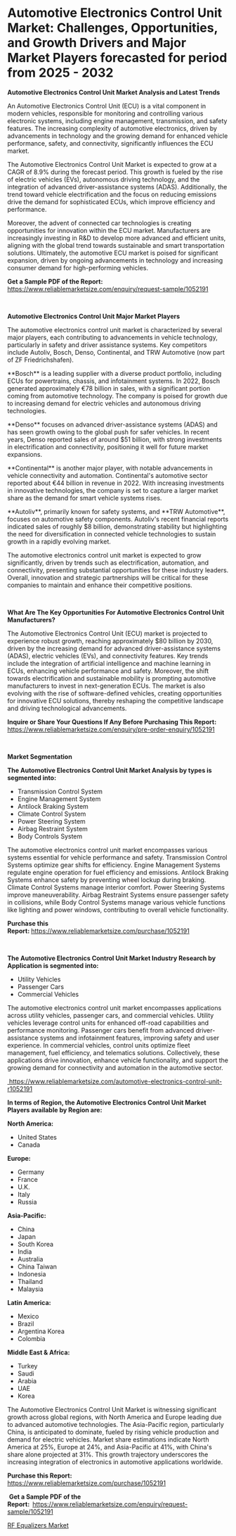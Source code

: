 <p><h1>Automotive Electronics Control Unit Market: Challenges, Opportunities, and Growth Drivers and Major Market Players forecasted for period from 2025 - 2032</h1></p><p><strong>Automotive Electronics Control Unit Market Analysis and Latest Trends</strong></p>
<p><p>An Automotive Electronics Control Unit (ECU) is a vital component in modern vehicles, responsible for monitoring and controlling various electronic systems, including engine management, transmission, and safety features. The increasing complexity of automotive electronics, driven by advancements in technology and the growing demand for enhanced vehicle performance, safety, and connectivity, significantly influences the ECU market.</p><p>The Automotive Electronics Control Unit Market is expected to grow at a CAGR of 8.9% during the forecast period. This growth is fueled by the rise of electric vehicles (EVs), autonomous driving technology, and the integration of advanced driver-assistance systems (ADAS). Additionally, the trend toward vehicle electrification and the focus on reducing emissions drive the demand for sophisticated ECUs, which improve efficiency and performance.</p><p>Moreover, the advent of connected car technologies is creating opportunities for innovation within the ECU market. Manufacturers are increasingly investing in R&D to develop more advanced and efficient units, aligning with the global trend towards sustainable and smart transportation solutions. Ultimately, the automotive ECU market is poised for significant expansion, driven by ongoing advancements in technology and increasing consumer demand for high-performing vehicles.</p></p>
<p><strong>Get a Sample PDF of the Report:&nbsp;</strong> <a href="https://www.reliablemarketsize.com/enquiry/request-sample/1052191?utm_campaign=3254&utm_medium=2&utm_source=Github&utm_content=ia&utm_term=06042025&utm_id=automotive-electronics-control-unit">https://www.reliablemarketsize.com/enquiry/request-sample/1052191</a></p>
<p>&nbsp;</p>
<p><strong>Automotive Electronics Control Unit Major Market Players</strong></p>
<p><p>The automotive electronics control unit market is characterized by several major players, each contributing to advancements in vehicle technology, particularly in safety and driver assistance systems. Key competitors include Autoliv, Bosch, Denso, Continental, and TRW Automotive (now part of ZF Friedrichshafen).</p><p>**Bosch** is a leading supplier with a diverse product portfolio, including ECUs for powertrains, chassis, and infotainment systems. In 2022, Bosch generated approximately €78 billion in sales, with a significant portion coming from automotive technology. The company is poised for growth due to increasing demand for electric vehicles and autonomous driving technologies.</p><p>**Denso** focuses on advanced driver-assistance systems (ADAS) and has seen growth owing to the global push for safer vehicles. In recent years, Denso reported sales of around $51 billion, with strong investments in electrification and connectivity, positioning it well for future market expansions.</p><p>**Continental** is another major player, with notable advancements in vehicle connectivity and automation. Continental's automotive sector reported about €44 billion in revenue in 2022. With increasing investments in innovative technologies, the company is set to capture a larger market share as the demand for smart vehicle systems rises.</p><p>**Autoliv**, primarily known for safety systems, and **TRW Automotive**, focuses on automotive safety components. Autoliv's recent financial reports indicated sales of roughly $8 billion, demonstrating stability but highlighting the need for diversification in connected vehicle technologies to sustain growth in a rapidly evolving market.</p><p>The automotive electronics control unit market is expected to grow significantly, driven by trends such as electrification, automation, and connectivity, presenting substantial opportunities for these industry leaders. Overall, innovation and strategic partnerships will be critical for these companies to maintain and enhance their competitive positions.</p></p>
<p>&nbsp;</p>
<p><strong>What Are The Key Opportunities For Automotive Electronics Control Unit Manufacturers?</strong></p>
<p><p>The Automotive Electronics Control Unit (ECU) market is projected to experience robust growth, reaching approximately $80 billion by 2030, driven by the increasing demand for advanced driver-assistance systems (ADAS), electric vehicles (EVs), and connectivity features. Key trends include the integration of artificial intelligence and machine learning in ECUs, enhancing vehicle performance and safety. Moreover, the shift towards electrification and sustainable mobility is prompting automotive manufacturers to invest in next-generation ECUs. The market is also evolving with the rise of software-defined vehicles, creating opportunities for innovative ECU solutions, thereby reshaping the competitive landscape and driving technological advancements.</p></p>
<p><strong>Inquire or Share Your Questions If Any Before Purchasing This Report:</strong> <a href="https://www.reliablemarketsize.com/enquiry/pre-order-enquiry/1052191?utm_campaign=3254&utm_medium=2&utm_source=Github&utm_content=ia&utm_term=06042025&utm_id=automotive-electronics-control-unit">https://www.reliablemarketsize.com/enquiry/pre-order-enquiry/1052191</a></p>
<p>&nbsp;</p>
<p><strong>Market Segmentation</strong></p>
<p><strong>The Automotive Electronics Control Unit Market Analysis by types is segmented into:</strong></p>
<p><ul><li>Transmission Control System</li><li>Engine Management System</li><li>Antilock Braking System</li><li>Climate Control System</li><li>Power Steering System</li><li>Airbag Restraint System</li><li>Body Controls System</li></ul></p>
<p><p>The automotive electronics control unit market encompasses various systems essential for vehicle performance and safety. Transmission Control Systems optimize gear shifts for efficiency. Engine Management Systems regulate engine operation for fuel efficiency and emissions. Antilock Braking Systems enhance safety by preventing wheel lockup during braking. Climate Control Systems manage interior comfort. Power Steering Systems improve maneuverability. Airbag Restraint Systems ensure passenger safety in collisions, while Body Control Systems manage various vehicle functions like lighting and power windows, contributing to overall vehicle functionality.</p></p>
<p><strong>Purchase this Report:&nbsp;</strong><a href="https://www.reliablemarketsize.com/purchase/1052191?utm_campaign=3254&utm_medium=2&utm_source=Github&utm_content=ia&utm_term=06042025&utm_id=automotive-electronics-control-unit">https://www.reliablemarketsize.com/purchase/1052191</a></p>
<p>&nbsp;</p>
<p><strong>The Automotive Electronics Control Unit Market Industry Research by Application is segmented into:</strong></p>
<p><ul><li>Utility Vehicles</li><li>Passenger Cars</li><li>Commercial Vehicles</li></ul></p>
<p><p>The automotive electronics control unit market encompasses applications across utility vehicles, passenger cars, and commercial vehicles. Utility vehicles leverage control units for enhanced off-road capabilities and performance monitoring. Passenger cars benefit from advanced driver-assistance systems and infotainment features, improving safety and user experience. In commercial vehicles, control units optimize fleet management, fuel efficiency, and telematics solutions. Collectively, these applications drive innovation, enhance vehicle functionality, and support the growing demand for connectivity and automation in the automotive sector.</p></p>
<p><a href="https://www.reliablemarketsize.com/automotive-electronics-control-unit-r1052191?utm_campaign=3254&utm_medium=2&utm_source=Github&utm_content=ia&utm_term=06042025&utm_id=automotive-electronics-control-unit">&nbsp;https://www.reliablemarketsize.com/automotive-electronics-control-unit-r1052191</a></p>
<p><strong>In terms of Region, the Automotive Electronics Control Unit Market Players available by Region are:</strong></p>
<p>
    <p> <strong> North America: </strong>
        <ul>
            <li>United States</li>
            <li>Canada</li>
        </ul>
        </p> 
    <p> <strong> Europe: </strong>
        <ul>
            <li>Germany</li>
            <li>France</li>
            <li>U.K.</li>
            <li>Italy</li>
            <li>Russia</li>
        </ul>
        </p> 
    <p> <strong> Asia-Pacific: </strong>
        <ul>
            <li>China</li>
            <li>Japan</li>
            <li>South Korea</li>
            <li>India</li>
            <li>Australia</li>
            <li>China Taiwan</li>
            <li>Indonesia</li>
            <li>Thailand</li>
            <li>Malaysia</li>
        </ul>
        </p> 
    <p> <strong> Latin America: </strong>
        <ul>
            <li>Mexico</li>
            <li>Brazil</li>
            <li>Argentina Korea</li>
            <li>Colombia</li>
        </ul>
        </p> 
    <p> <strong> Middle East & Africa: </strong>
        <ul>
            <li>Turkey</li>
            <li>Saudi</li>
            <li>Arabia</li>
            <li>UAE</li>
            <li>Korea</li>
        </ul>
    </p>
    </p>
<p><p>The Automotive Electronics Control Unit Market is witnessing significant growth across global regions, with North America and Europe leading due to advanced automotive technologies. The Asia-Pacific region, particularly China, is anticipated to dominate, fueled by rising vehicle production and demand for electric vehicles. Market share estimations indicate North America at 25%, Europe at 24%, and Asia-Pacific at 41%, with China's share alone projected at 31%. This growth trajectory underscores the increasing integration of electronics in automotive applications worldwide.</p></p>
<p><strong>Purchase this Report: </strong><a href="https://www.reliablemarketsize.com/purchase/1052191?utm_campaign=3254&utm_medium=2&utm_source=Github&utm_content=ia&utm_term=06042025&utm_id=automotive-electronics-control-unit">https://www.reliablemarketsize.com/purchase/1052191</a></p>
<p>&nbsp;<strong>Get a Sample PDF of the Report:&nbsp;&nbsp;</strong><a href="https://www.reliablemarketsize.com/enquiry/request-sample/1052191?utm_campaign=3254&utm_medium=2&utm_source=Github&utm_content=ia&utm_term=06042025&utm_id=automotive-electronics-control-unit">https://www.reliablemarketsize.com/enquiry/request-sample/1052191</a></p>
<p><strong></strong></p>
<p><p><a href="https://github.com/shirlantosx7/Market-Research-Report-List-1/blob/main/rf-equalizers-market.md?utm_campaign=3254&utm_medium=2&utm_source=Github&utm_content=ia&utm_term=06042025&utm_id=automotive-electronics-control-unit">RF Equalizers Market</a></p></p>